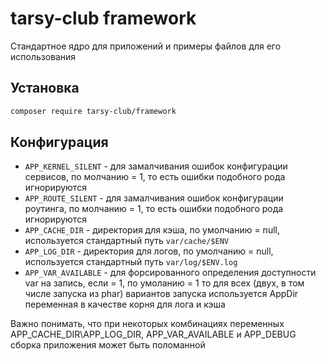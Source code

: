 # tarsy-club framework #

Стандартное ядро для приложений и примеры файлов для его использования

## Установка ##

```bash
composer require tarsy-club/framework
```

## Конфигурация ##

* `APP_KERNEL_SILENT` - для замалчивания ошибок конфигурации сервисов, по молчанию = 1, то есть ошибки подобного рода игнорируются
* `APP_ROUTE_SILENT` - для замалчивания ошибок конфигурации роутинга, по молчанию = 1, то есть ошибки подобного рода игнорируются
* `APP_CACHE_DIR` - директория для кэша, по умолчанию = null, используется стандартный путь `var/cache/$ENV` 
* `APP_LOG_DIR` - директория для логов, по умолчанию = null, используется стандартный путь `var/log/$ENV.log` 
* `APP_VAR_AVAILABLE` - для форсированного определения доступности var на запись, если = 1, по умоланию = 1
то для всех (двух, в том числе запуска из phar) вариантов запуска используется AppDir переменная в качестве корня для лога и кэша

Важно понимать, что при некоторых комбинациях переменных APP_CACHE_DIR\APP_LOG_DIR, APP_VAR_AVAILABLE и APP_DEBUG сборка приложения может быть поломанной
